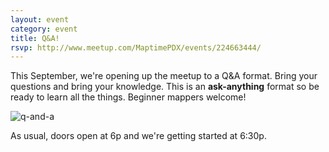 ```yaml
---
layout: event
category: event
title: Q&A!
rsvp: http://www.meetup.com/MaptimePDX/events/224663444/
---
```

This September, we're opening up the meetup to a Q&A format. Bring your questions and bring your knowledge. This is an **ask-anything** format so be ready to learn all the things. Beginner mappers welcome! 

![q-and-a](http://maptime.io/img/osms-birthday-meeting.jpg)

As usual, doors open at 6p and we're getting started at 6:30p. 